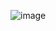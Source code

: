 ![image](https://github.com/DAD609/LeetCode_SQL/assets/67281187/9aa5bc47-a810-4feb-9639-9b4f37db156c)
